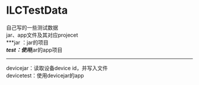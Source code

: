 # ILCTestData
自己写的一些测试数据
</br>
jar、app文件及其对应projecet
</br>
***jar ：jar的项目
</br>
***test：使用***jar的app项目

------------------------------------------------------------------------------

devicejar：读取设备device id，并写入文件
</br>
devicetest：使用devicejar的app
